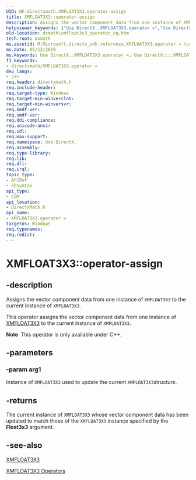 ```yaml
---
UID: NF:directxmath.XMFLOAT3X3.operator-assign
title: XMFLOAT3X3::operator-assign
description: Assigns the vector component data from one instance of XMFLOAT3X3 to the current instance of XMFLOAT3X3.helpviewer_keywords: ["Use DirectX..XMFLOAT3X3.operator =","Use DirectX::::XMFLOAT3X3::operator =","XMFLOAT3X3 structure [DirectX Math Support APIs]","operator = method","XMFLOAT3X3.operator =","XMFLOAT3X3.operator-assign","XMFLOAT3X3.operator=","XMFLOAT3X3::operator-assign","XMFLOAT3X3::operator=","dxmath.xmfloat3x3_operator_eq","operator = method [DirectX Math Support APIs]","operator = method [DirectX Math Support APIs]","XMFLOAT3X3 structure","operator="]
old-location: dxmath\xmfloat3x3_operator_eq.htm
tech.root: dxmath
ms.assetid: M:Microsoft.directx_sdk.reference.XMFLOAT3X3.operator = (const XMFLOAT3X3)
ms.date: 05/13/2019
ms.keywords: Use DirectX..XMFLOAT3X3.operator =, Use DirectX::::XMFLOAT3X3::operator =, XMFLOAT3X3 structure [DirectX Math Support APIs],operator = method, XMFLOAT3X3.operator =, XMFLOAT3X3.operator-assign, XMFLOAT3X3.operator=, XMFLOAT3X3::operator-assign, XMFLOAT3X3::operator=, dxmath.xmfloat3x3_operator_eq, operator = method [DirectX Math Support APIs], operator = method [DirectX Math Support APIs],XMFLOAT3X3 structure, operator=
f1_keywords:
- directxmath/XMFLOAT3X3.operator =
dev_langs:
- c++
req.header: directxmath.h
req.include-header: 
req.target-type: Windows
req.target-min-winverclnt: 
req.target-min-winversvr: 
req.kmdf-ver: 
req.umdf-ver: 
req.ddi-compliance: 
req.unicode-ansi: 
req.idl: 
req.max-support: 
req.namespace: Use DirectX.
req.assembly: 
req.type-library: 
req.lib: 
req.dll: 
req.irql: 
topic_type:
- APIRef
- kbSyntax
api_type:
- COM
api_location:
- DirectXMath.h
api_name:
- XMFLOAT3X3.operator =
targetos: Windows
req.typenames: 
req.redist: 
---
```


# XMFLOAT3X3::operator-assign

## -description

Assigns the vector component data from one instance of <code>XMFLOAT3X3</code> to the current instance of <code>XMFLOAT3X3</code>.

This operator assigns the vector component data from one instance of <a href="https://msdn.microsoft.com/6067d4b2-8609-4172-8228-5e3d43638015">XMFLOAT3X3</a> to the current instance of <code>XMFLOAT3X3</code>.

<div class="alert"><b>Note</b>  This operator is only available under C++.</div>

## -parameters

### -param arg1

Instance of <code>XMFLOAT3X3</code> used to update the current <code>XMFLOAT3X3</code>structure.

## -returns

The current instance of <code>XMFLOAT3X3</code> whose vector component data has been updated to match those of the <code>XMFLOAT3X3</code> instance specified by the <b>Float3x3</b> argument.

## -see-also

<a href="https://msdn.microsoft.com/6067d4b2-8609-4172-8228-5e3d43638015">XMFLOAT3X3</a>

<a href="https://msdn.microsoft.com/cf055247-b19a-41fd-8090-33714a188ec3">XMFLOAT3X3 Operators</a>
